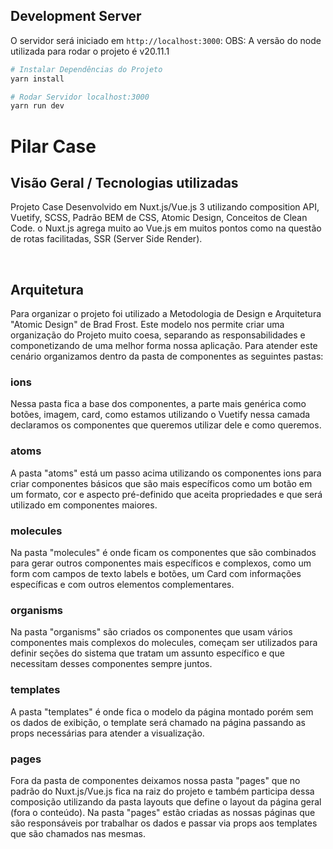 ## Development Server

O servidor será iniciado em `http://localhost:3000`:
OBS: A versão do node utilizada para rodar o projeto é v20.11.1

```bash
# Instalar Dependências do Projeto
yarn install

# Rodar Servidor localhost:3000
yarn run dev

```

# Pilar Case

## Visão Geral / Tecnologias utilizadas
Projeto Case Desenvolvido em Nuxt.js/Vue.js 3 utilizando composition API, Vuetify, SCSS, Padrão BEM de CSS, Atomic Design, Conceitos de Clean Code. o Nuxt.js agrega muito ao Vue.js em muitos pontos como na questão de rotas facilitadas, SSR (Server Side Render).

<br>

## Arquitetura
Para organizar o projeto foi utilizado a Metodologia de Design e Arquitetura "Atomic Design" de Brad Frost.
Este modelo nos permite criar uma organização do Projeto muito coesa, separando as responsabilidades e componetizando
de uma melhor forma nossa aplicação.
Para atender este cenário organizamos dentro da pasta de componentes as seguintes pastas:

### ions
Nessa pasta fica a base dos componentes, a parte mais genérica como botões, imagem, card, como estamos utilizando o Vuetify
nessa camada declaramos os componentes que queremos utilizar dele e como queremos.

### atoms
A pasta "atoms" está um passo acima utilizando os componentes ions para criar componentes básicos que são mais específicos como 
um botão em um formato, cor e aspecto pré-definido que aceita propriedades e que será utilizado em componentes maiores.
### molecules

Na pasta "molecules" é onde ficam os componentes que são combinados para gerar outros componentes mais específicos e complexos,
como um form com campos de texto labels e botões, um Card com informações específicas e com outros elementos complementares.
### organisms

Na pasta "organisms" são criados os componentes que usam vários componentes mais complexos do molecules, começam ser utilizados
para definir seções do sistema que tratam um assunto específico e que necessitam desses componentes sempre juntos.
### templates

A pasta "templates" é onde fica o modelo da página montado porém sem os dados de exibição, o template será chamado na página passando as props necessárias para atender a visualização.

### pages
Fora da pasta de componentes deixamos nossa pasta "pages" que no padrão do Nuxt.js/Vue.js fica na raiz do projeto e também participa dessa composição utilizando da pasta layouts que define o layout da página geral (fora o conteúdo).
Na pasta "pages" estão criadas as nossas páginas que são responsáveis por trabalhar os dados e passar
via props aos templates que são chamados nas mesmas.






